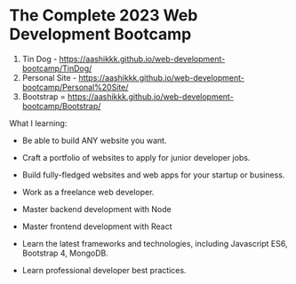 # The Complete 2023 Web Development Bootcamp

1. Tin Dog - https://aashikkk.github.io/web-development-bootcamp/TinDog/
2. Personal Site - https://aashikkk.github.io/web-development-bootcamp/Personal%20Site/
3. Bootstrap = https://aashikkk.github.io/web-development-bootcamp/Bootstrap/


What I learning:

- Be able to build ANY website you want.

- Craft a portfolio of websites to apply for junior developer jobs.

- Build fully-fledged websites and web apps for your startup or business.

- Work as a freelance web developer.

- Master backend development with Node

- Master frontend development with React

- Learn the latest frameworks and technologies, including Javascript ES6, Bootstrap 4, MongoDB.

- Learn professional developer best practices.


